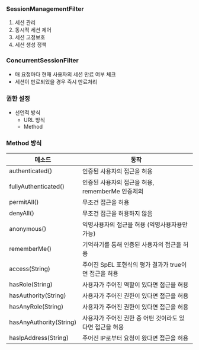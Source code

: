 ### SessionManagementFilter
1. 세션 관리
2. 동시적 세션 제어
3. 세션 고정보호
4. 세션 생성 정책

### ConcurrentSessionFilter
- 매 요청마다 현재 사용자의 세션 만료 여부 체크
- 세션이 만료되었을 경우 즉시 만료처리

### 권한 설정
- 선언적 방식
  - URL 방식 
  - Method

### Method 방식
| 메소드                     | 동작                                 |
|-------------------------|------------------------------------|
| authenticated()         | 인증된 사용자의 접근을 허용                    |
| fullyAuthenticated()    | 인증된 사용자의 접근을 허용, rememberMe 인증제외   |
| permitAll()             | 무조건 접근을 허용                         |
| denyAll()               | 무조건 접근을 허용하지 않음                    |
| anonymous()             | 익명사용자의 접근을 허용 (익명사용자용만 가능)         |
| rememberMe()            | 기억하기를 통해 인증된 사용자의 접근을 허용           |
| access(String)          | 주어진 SpEL 표현식의 평가 결과가 true이면 접근을 허용 |
| hasRole(String)         | 사용자가 주어진 역할이 있다면 접근을 허용            |
| hasAuthority(String)    | 사용자가 주어진 권한이 있다면 접근을 허용            |
| hasAnyRole(String)      | 사용자가 주어진 권한이 있다면 접근을 허용            |
| hasAnyAuthority(String) | 사용자가 주어진 권한 중 어떤 것이라도 있다면 접근을 허용   |
| hasIpAddress(String)    | 주어진 IP로부터 요청이 왔다면 접근을 허용           |

